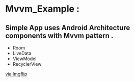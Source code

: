 # Mvvm_Example :
## Simple App uses Android Architecture components with Mvvm pattern .
* Room
* LiveData
* ViewModel
* RecyclerView

 <a href="https://imgflip.com/gif/4zno4q">via Imgflip</a>
